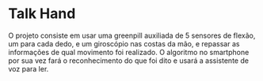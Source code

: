 Talk Hand
=============

O projeto consiste em usar uma greenpill auxiliada de 5 sensores de flexão, um para cada dedo, e um giroscópio nas costas da mão, e repassar as informações de qual movimento foi realizado. O algoritmo no smartphone por sua vez fará o reconhecimento do que foi dito e usará a assistente de voz para ler.
